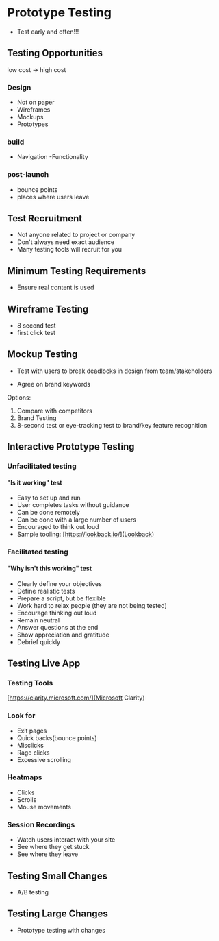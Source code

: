 # Prototype Testing

- Test early and often!!!

## Testing Opportunities

low cost -> high cost

### Design

- Not on paper
- Wireframes
- Mockups
- Prototypes

### build

- Navigation
-Functionality

### post-launch

- bounce points
- places where users leave

## Test Recruitment

- Not anyone related to project or company
- Don't always need exact audience
- Many testing tools will recruit for you

## Minimum Testing Requirements

- Ensure real content is used

## Wireframe Testing

- 8 second test
- first click test

## Mockup Testing

- Test with users to break deadlocks in design from team/stakeholders

- Agree on brand keywords

Options:

1. Compare with competitors
2. Brand Testing
3. 8-second test or eye-tracking test to brand/key feature recognition

## Interactive Prototype Testing

### Unfacilitated testing

#### "Is it working" test

- Easy to set up and run
- User completes tasks without guidance
- Can be done remotely
- Can be done with a large number of users
- Encouraged to think out loud
- Sample tooling: [https://lookback.io/](Lookback)

### Facilitated testing

#### "Why isn't this working" test

- Clearly define your objectives
- Define realistic tests
- Prepare a script, but be flexible
- Work hard to relax people (they are not being tested)
- Encourage thinking out loud
- Remain neutral
- Answer questions at the end
- Show appreciation and gratitude
- Debrief quickly

## Testing Live App

### Testing Tools

[https://clarity.microsoft.com/](Microsoft Clarity)

### Look for

- Exit pages
- Quick backs(bounce points)
- Misclicks
- Rage clicks
- Excessive scrolling

### Heatmaps

- Clicks
- Scrolls
- Mouse movements

### Session Recordings

- Watch users interact with your site
- See where they get stuck
- See where they leave

## Testing Small Changes

- A/B testing

## Testing Large Changes

- Prototype testing with changes
